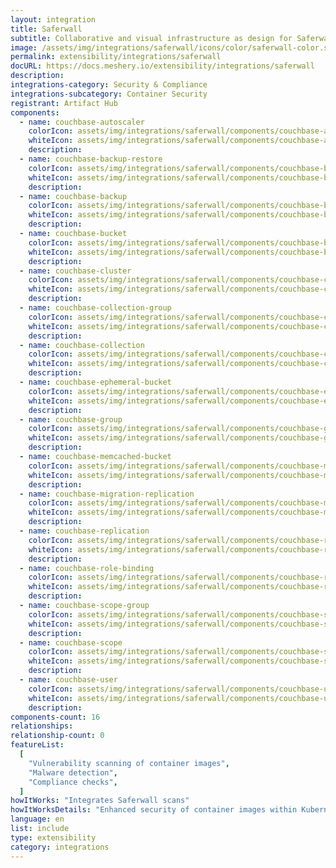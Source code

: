 ```yaml
---
layout: integration
title: Saferwall
subtitle: Collaborative and visual infrastructure as design for Saferwall
image: /assets/img/integrations/saferwall/icons/color/saferwall-color.svg
permalink: extensibility/integrations/saferwall
docURL: https://docs.meshery.io/extensibility/integrations/saferwall
description:
integrations-category: Security & Compliance
integrations-subcategory: Container Security
registrant: Artifact Hub
components:
  - name: couchbase-autoscaler
    colorIcon: assets/img/integrations/saferwall/components/couchbase-autoscaler/icons/color/couchbase-autoscaler-color.svg
    whiteIcon: assets/img/integrations/saferwall/components/couchbase-autoscaler/icons/white/couchbase-autoscaler-white.svg
    description:
  - name: couchbase-backup-restore
    colorIcon: assets/img/integrations/saferwall/components/couchbase-backup-restore/icons/color/couchbase-backup-restore-color.svg
    whiteIcon: assets/img/integrations/saferwall/components/couchbase-backup-restore/icons/white/couchbase-backup-restore-white.svg
    description:
  - name: couchbase-backup
    colorIcon: assets/img/integrations/saferwall/components/couchbase-backup/icons/color/couchbase-backup-color.svg
    whiteIcon: assets/img/integrations/saferwall/components/couchbase-backup/icons/white/couchbase-backup-white.svg
    description:
  - name: couchbase-bucket
    colorIcon: assets/img/integrations/saferwall/components/couchbase-bucket/icons/color/couchbase-bucket-color.svg
    whiteIcon: assets/img/integrations/saferwall/components/couchbase-bucket/icons/white/couchbase-bucket-white.svg
    description:
  - name: couchbase-cluster
    colorIcon: assets/img/integrations/saferwall/components/couchbase-cluster/icons/color/couchbase-cluster-color.svg
    whiteIcon: assets/img/integrations/saferwall/components/couchbase-cluster/icons/white/couchbase-cluster-white.svg
    description:
  - name: couchbase-collection-group
    colorIcon: assets/img/integrations/saferwall/components/couchbase-collection-group/icons/color/couchbase-collection-group-color.svg
    whiteIcon: assets/img/integrations/saferwall/components/couchbase-collection-group/icons/white/couchbase-collection-group-white.svg
    description:
  - name: couchbase-collection
    colorIcon: assets/img/integrations/saferwall/components/couchbase-collection/icons/color/couchbase-collection-color.svg
    whiteIcon: assets/img/integrations/saferwall/components/couchbase-collection/icons/white/couchbase-collection-white.svg
    description:
  - name: couchbase-ephemeral-bucket
    colorIcon: assets/img/integrations/saferwall/components/couchbase-ephemeral-bucket/icons/color/couchbase-ephemeral-bucket-color.svg
    whiteIcon: assets/img/integrations/saferwall/components/couchbase-ephemeral-bucket/icons/white/couchbase-ephemeral-bucket-white.svg
    description:
  - name: couchbase-group
    colorIcon: assets/img/integrations/saferwall/components/couchbase-group/icons/color/couchbase-group-color.svg
    whiteIcon: assets/img/integrations/saferwall/components/couchbase-group/icons/white/couchbase-group-white.svg
    description:
  - name: couchbase-memcached-bucket
    colorIcon: assets/img/integrations/saferwall/components/couchbase-memcached-bucket/icons/color/couchbase-memcached-bucket-color.svg
    whiteIcon: assets/img/integrations/saferwall/components/couchbase-memcached-bucket/icons/white/couchbase-memcached-bucket-white.svg
    description:
  - name: couchbase-migration-replication
    colorIcon: assets/img/integrations/saferwall/components/couchbase-migration-replication/icons/color/couchbase-migration-replication-color.svg
    whiteIcon: assets/img/integrations/saferwall/components/couchbase-migration-replication/icons/white/couchbase-migration-replication-white.svg
    description:
  - name: couchbase-replication
    colorIcon: assets/img/integrations/saferwall/components/couchbase-replication/icons/color/couchbase-replication-color.svg
    whiteIcon: assets/img/integrations/saferwall/components/couchbase-replication/icons/white/couchbase-replication-white.svg
    description:
  - name: couchbase-role-binding
    colorIcon: assets/img/integrations/saferwall/components/couchbase-role-binding/icons/color/couchbase-role-binding-color.svg
    whiteIcon: assets/img/integrations/saferwall/components/couchbase-role-binding/icons/white/couchbase-role-binding-white.svg
    description:
  - name: couchbase-scope-group
    colorIcon: assets/img/integrations/saferwall/components/couchbase-scope-group/icons/color/couchbase-scope-group-color.svg
    whiteIcon: assets/img/integrations/saferwall/components/couchbase-scope-group/icons/white/couchbase-scope-group-white.svg
    description:
  - name: couchbase-scope
    colorIcon: assets/img/integrations/saferwall/components/couchbase-scope/icons/color/couchbase-scope-color.svg
    whiteIcon: assets/img/integrations/saferwall/components/couchbase-scope/icons/white/couchbase-scope-white.svg
    description:
  - name: couchbase-user
    colorIcon: assets/img/integrations/saferwall/components/couchbase-user/icons/color/couchbase-user-color.svg
    whiteIcon: assets/img/integrations/saferwall/components/couchbase-user/icons/white/couchbase-user-white.svg
    description:
components-count: 16
relationships:
relationship-count: 0
featureList:
  [
    "Vulnerability scanning of container images",
    "Malware detection",
    "Compliance checks",
  ]
howItWorks: "Integrates Saferwall scans"
howItWorksDetails: "Enhanced security of container images within Kubernetes"
language: en
list: include
type: extensibility
category: integrations
---
```

